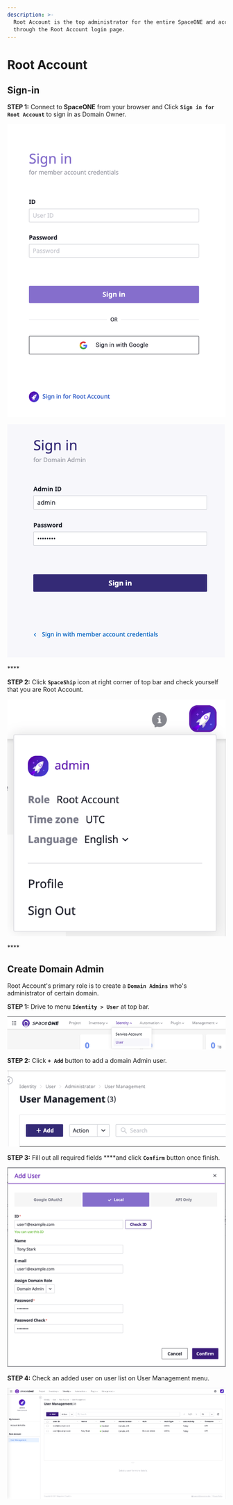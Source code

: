 ```yaml
---
description: >-
  Root Account is the top administrator for the entire SpaceONE and access
  through the Root Account login page.
---
```


# Root Account

## Sign-in

**STEP 1:** Connect to **SpaceONE** from your browser and Click **`Sign in for Root Account`** to sign in as Domain Owner. 

![Login](.gitbook/assets/login.png)

![Domain owner login](.gitbook/assets/domain_owner_login.png)

\*\*\*\*

**STEP 2:** Click **`SpaceShip`** icon at right corner of top bar and check yourself that you are Root Account. 

![Check domain login](.gitbook/assets/domain_owner_check.png)

\*\*\*\*

## Create Domain Admin

Root Account's primary role is to create a **`Domain Admins`** who's administrator of certain domain.

**STEP 1:** Drive to menu **`Identity > User`** at top bar. 

![](.gitbook/assets/screen-shot-2021-02-04-at-14.16.22.png)

  
**STEP 2:** Click **`+ Add`** button to add a domain Admin user.

![](.gitbook/assets/screen-shot-2021-02-04-at-14.18.45.png)

**STEP 3:** Fill out all required fields ****and click **`Confirm`** button once finish.

![Add User](.gitbook/assets/create_user1.png)

**STEP 4:** Check an added user on user list on User Management menu.  

![](.gitbook/assets/list_user1.png)

